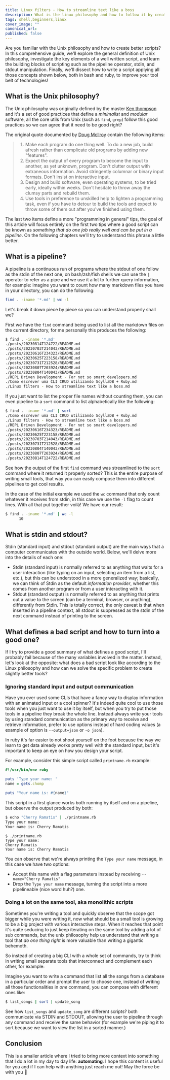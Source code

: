 ```yaml
---
title: Linux filters - How to streamline text like a boss
description: What is the linux philosophy and how to follow it by creating small tools that manipulate text and can be put in a pipeline, this is what we'll go through on this artcile.
tags: shell,beginners,linux
cover_image: ""
canonical_url: 
published: false
---
```

Are you familiar with the Unix philosophy and how to create better scripts? In this comprehensive guide, we'll explore the general definition of Unix philosophy, investigate the key elements of a well written script, and learn the building blocks of scripting such as the pipeline operator, stdin, and stdout manipulation. Finally, we'll dissect how to write a script applying all those concepts shown below, both in bash and ruby, to improve your tool belt of technologies!

## What is the Unix philosophy?
The Unix philosophy was originally defined by the master [Ken thompson](https://en.wikipedia.org/wiki/Ken_Thompson) and it's a set of good practices that define a *minimalist* and *modular* software, all the core utils from Unix (such as `find`, `grep`) follow this good practices so we can agree that it need to be good right?

The original quote documented by [Doug Mcllroy](https://en.wikipedia.org/wiki/Douglas_McIlroy) contain the following items:

> 1. Make each program do one thing well. To do a new job, build afresh rather than complicate old programs by adding new "features".
> 2. Expect the output of every program to become the input to another, as yet unknown, program. Don't clutter output with extraneous information. Avoid stringently columnar or binary input formats. Don't insist on interactive input.
> 3. Design and build software, even operating systems, to be tried early, ideally within weeks. Don't hesitate to throw away the clumsy parts and rebuild them.
> 4. Use tools in preference to unskilled help to lighten a programming task, even if you have to detour to build the tools and expect to throw some of them out after you've finished using them.

The last two items define a more "programming in general" tips, the goal of this article will focus entirely on the first two tips where a good script can be known as *something that do one job really well and can be put in a pipeline*. On the following chapters we'll try to understand this phrase a little better.

## What is a pipeline?
A pipeline is a continuous run of programs where the stdout of one follow as the stdin of the next one, on bash/zsh/fish shells we can use the `|` operator to refer as a pipe and we use it a lot to further query information, for example: imagine you want to count how many markdown files you have in your directory, you can do the following:

```sh
find . -iname '*.md' | wc -l
```

Let's break it down piece by piece so you can understand properly shall we?

First we have the `find` command being used to list all the markdown files on the current directory, for me personally this produces the following:

```sh
$ find . -iname '*.md'
./posts/20230814T124722/README.md
./posts/20230703T214043/README.md
./posts/20230616T234323/README.md
./posts/20230625T223158/README.md
./posts/20230731T212528/README.md
./posts/20230807T203924/README.md
./posts/20230804T140043/README.md
./REPL Driven Development - For not so smart developers.md
./Como escrever uma CLI CRUD utilizando ScyllaDB + Ruby.md
./Linux filters - How to streamline text like a boss.md
```

If you just want to list the proper file names without counting them, you can even pipeline to a `sort` command to list alphabetically like the following:

```sh
$ find . -iname '*.md' | sort
./Como escrever uma CLI CRUD utilizando ScyllaDB + Ruby.md
./Linux filters - How to streamline text like a boss.md
./REPL Driven Development - For not so smart developers.md
./posts/20230616T234323/README.md
./posts/20230625T223158/README.md
./posts/20230703T214043/README.md
./posts/20230731T212528/README.md
./posts/20230804T140043/README.md
./posts/20230807T203924/README.md
./posts/20230814T124722/README.md
```

See how the output of the first `find` command was streamlined to the `sort` command where it returned it properly sorted? This is the entire purpose of writing small tools, that way you can easily compose them into different pipelines to get cool results.

In the case of the initial example we used the `wc` command that only count whatever it receives from stdin, in this case we use the `-l` flag to count lines. With all that put together voilá! We have our result:

```sh
$ find . -iname '*.md' | wc -l
      10
```

## What is stdin and stdout?

Stdin (standard input) and stdout (standard output) are the main ways that a computer communicates with the outside world. Below, we'll delve more into the details of each one:

- Stdin (standard input) is normally referred to as anything that waits for a user interaction (like typing on an input, selecting an item from a list, etc.), but this can be understood in a more generalized way; basically, we can think of Stdin as the default *information provider*, whether this comes from another program or from a user interacting with it.
- Stdout (standard output) is normally referred to as anything that prints out a value to the screen (can be a terminal, browser, or anything), differently from Stdin. This is totally correct, the only caveat is that when inserted in a pipeline context, all stdout is suppressed as the stdin of the next command instead of printing to the screen.

## What defines a bad script and how to turn into a good one?
If I try to provide a good summary of what defines a good script, I'll probably fail because of the many variables involved in the matter. Instead, let's look at the opposite: what does a bad script look like according to the Linux philosophy and how can we solve the specific problem to create slightly better tools?

### Ignoring standard input and output communication

Have you ever used some CLIs that have a fancy way to display information with an animated input or a cool spinner? It's indeed quite cool to use those tools when you just want to use it by itself, but when you try to put those tools in a pipeline they break the whole line. Instead always write your tools by using standard communication as the primary way to receive and retrieve information, prefer to use options instead of hard coding values (a example of option is `--output=json` or `-o json`).

In ruby it's far easier to not shoot yourself on the foot because the way we learn to get data already works pretty well with the standard input, but it's important to keep an eye on how you design your script.

For example, consider this simple script called `printname.rb` example:

```ruby
#!/usr/bin/env ruby

puts 'Type your name: '
name = gets.chomp

puts "Your name is: #{name}"
```

This script in a first glance works both running by itself and on a pipeline, but observe the output produced by both:

```sh
$ echo "Cherry Ramatis" | ./printname.rb
Type your name:
Your name is: Cherry Ramatis
```

```
$ ./printname.rb
Type your name:
Cherry Ramatis
Your name is: Cherry Ramatis
```

You can observe that we're always printing the `Type your name` message, in this case we have two options:

- Accept this name with a flag parameters instead by receiving `--name="Cherry Ramatis"`
- Drop the `Type your name` message, turning the script into a more pipelineable (nice word huh?) one.

### Doing a lot on the same tool, aka monolithic scripts

Sometimes you're writing a tool and quickly observe that the scope got bigger while you were writing it, now what should be a small tool is growing to be a big project with various interactive steps. When it reaches that point it's quite seducing to just keep iterating on the same tool by adding a lot of sub commands, but the unix philosophy help us understand that writing a tool that *do one thing right* is more valuable than writing a gigantic behemoth.

So instead of creating a big CLI with a whole set of commands, try to think in writing small separate tools that interconnect and complement each other, for example:

Imagine you want to write a command that list all the songs from a database in a particular order and prompt the user to choose one, instead of writing all those functionalities in *one* command, you can compose with different ones like:

```sh
$ list_songs | sort | update_song
```

See how `list_songs` and `update_song` are different scripts? both communicate via STDIN and STDOUT, allowing the user to pipeline through any command and receive the same behavior (for example we're piping it to sort because we want to view the list in a sorted manner.)

## Conclusion

This is a smaller article where I tried to bring more context into something that I do a lot in my day to day life: **automating**. I hope this content is useful for you and if I can help with anything just reach me out! May the force be with you 🍒
